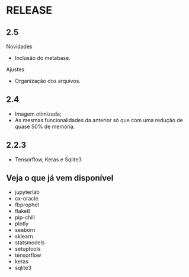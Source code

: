 # RELEASE

## 2.5

Novidades

- Inclusão do metabase.

Ajustes

- Organização dos arquivos.

## 2.4

- Imagem otimizada;
- As mesmas funcionalidades da anterior só que com uma redução de quase 50% de memória.

## 2.2.3

- Tensorflow, Keras e Sqlite3

## Veja o que já vem disponível

- jupyterlab
- cx-oracle
- fbprophet
- flake8
- pip-chill
- plotly
- seaborn
- sklearn
- statsmodels
- setuptools
- tensorflow
- keras
- sqlite3
